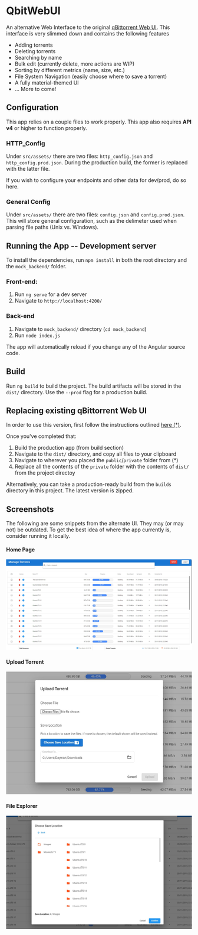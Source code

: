 # QbitWebUI

An alternative Web Interface to the original [qBittorrent Web UI](https://github.com/qbittorrent/qBittorrent). This interface is very slimmed down and contains the following features

* Adding torrents
* Deleting torrents
* Searching by name
* Bulk edit (currently delete, more actions are WIP)
* Sorting by different metrics (name, size, etc.)
* File System Navigation (easily choose where to save a torrent)
* A fully material-themed UI
* ... More to come!

## Configuration
This app relies on a couple files to work properly. This app also requires **API v4** or higher to function properly.

### HTTP_Config
Under `src/assets/` there are two files: `http_config.json` and `http_config.prod.json`. During the production build, the former is replaced with the latter file. 

If you wish to configure your endpoints and other data for dev/prod, do so here.

### General Config
Under `src/assets/` there are two files: `config.json` and `config.prod.json`. This will store general configuration, such as the delimeter used when parsing file paths (Unix vs. Windows).

## Running the App -- Development server
To install the dependencies, run `npm install` in both the root directory and the `mock_backend/` folder.

### Front-end:
1. Run `ng serve` for a dev server
2. Navigate to `http://localhost:4200/`

### Back-end
1. Navigate to `mock_backend/` directory (`cd mock_backend`)
2. Run `node index.js`

The app will automatically reload if you change any of the Angular source code.

## Build

Run `ng build` to build the project. The build artifacts will be stored in the `dist/` directory. Use the `--prod` flag for a production build.

## Replacing existing qBittorrent Web UI
In order to use this version, first follow the instructions outlined [here (*)](https://github.com/qbittorrent/qBittorrent/wiki/Alternate-WebUI-usage).

Once you've completed that:

1. Build the production app (from build section)
2. Navigate to the `dist/` directory, and copy all files to your clipboard
3. Navigate to wherever you placed the `public`/`private` folder from (*)
4. Replace all the contents of the `private` folder with the contents of `dist/` from the project directoy

Alternatively, you can take a production-ready build from the `builds` directory in this project. The latest version is zipped.

## Screenshots
The following are some snippets from the alternate UI. They may (or may not) be outdated. To get the best idea of where the app currently is, consider running it locally.

#### Home Page
![Home Page](/builds/images/home_page.jpg)


#### Upload Torrent
![Upload a Torrent](/builds/images/upload_torrent.jpg)

#### File Explorer
![Explore the file system](/builds/images/file_explorer.jpg)